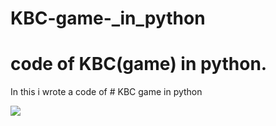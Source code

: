 # KBC-game-_in_python
#  code of KBC(game) in python.

In this i wrote a code of #   KBC game in python 





![](https://github.com/prince21298/KBC-game-_in_python/blob/master/images.jpeg?raw=true)
